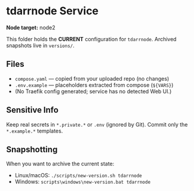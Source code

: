 # tdarrnode Service

**Node target:** node2

This folder holds the **CURRENT** configuration for `tdarrnode`. Archived snapshots live in `versions/`.

## Files
- `compose.yaml` — copied from your uploaded repo (no changes)
- `.env.example` — placeholders extracted from compose (`${VARS}`)
- (No Traefik config generated; service has no detected Web UI.)

## Sensitive Info
Keep real secrets in `*.private.*` or `.env` (ignored by Git). Commit only the `*.example.*` templates.

## Snapshotting
When you want to archive the current state:
- Linux/macOS: `./scripts/new-version.sh tdarrnode`
- Windows: `scripts\windows\new-version.bat tdarrnode`
